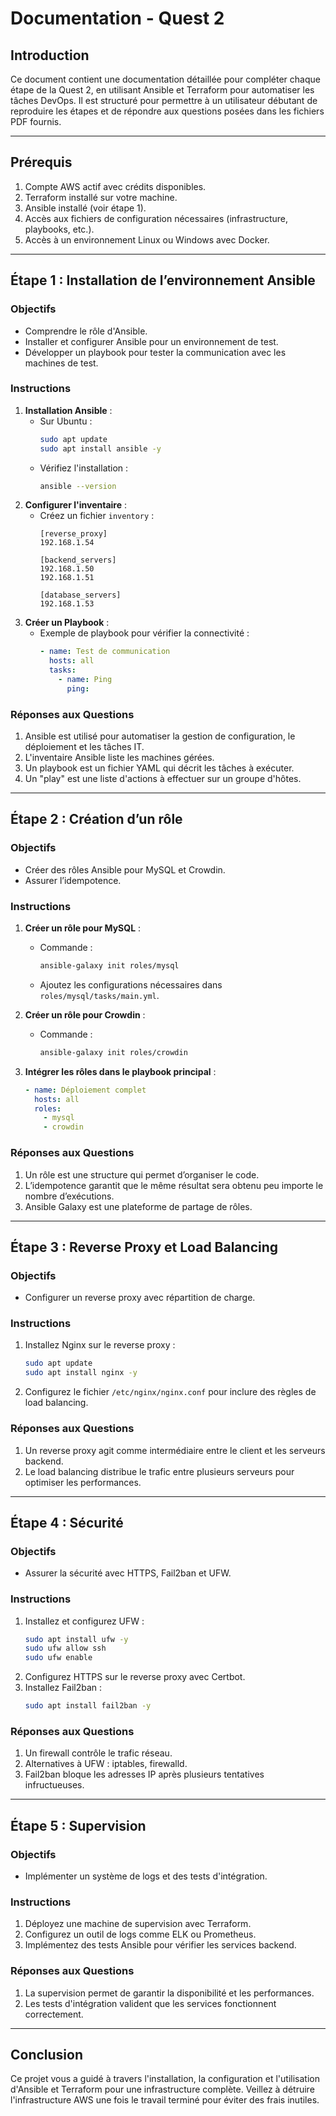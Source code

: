 
# Documentation - Quest 2

## Introduction
Ce document contient une documentation détaillée pour compléter chaque étape de la Quest 2, en utilisant Ansible et Terraform pour automatiser les tâches DevOps. Il est structuré pour permettre à un utilisateur débutant de reproduire les étapes et de répondre aux questions posées dans les fichiers PDF fournis.

---

## Prérequis
1. Compte AWS actif avec crédits disponibles.
2. Terraform installé sur votre machine.
3. Ansible installé (voir étape 1).
4. Accès aux fichiers de configuration nécessaires (infrastructure, playbooks, etc.).
5. Accès à un environnement Linux ou Windows avec Docker.

---

## Étape 1 : Installation de l’environnement Ansible

### Objectifs
- Comprendre le rôle d'Ansible.
- Installer et configurer Ansible pour un environnement de test.
- Développer un playbook pour tester la communication avec les machines de test.

### Instructions
1. **Installation Ansible** :
    - Sur Ubuntu :
        ```bash
        sudo apt update
        sudo apt install ansible -y
        ```
    - Vérifiez l'installation :
        ```bash
        ansible --version
        ```
2. **Configurer l'inventaire** :
    - Créez un fichier `inventory` :
        ```
        [reverse_proxy]
        192.168.1.54

        [backend_servers]
        192.168.1.50
        192.168.1.51

        [database_servers]
        192.168.1.53
        ```
3. **Créer un Playbook** :
    - Exemple de playbook pour vérifier la connectivité :
        ```yaml
        - name: Test de communication
          hosts: all
          tasks:
            - name: Ping
              ping:
        ```

### Réponses aux Questions
1. Ansible est utilisé pour automatiser la gestion de configuration, le déploiement et les tâches IT.
2. L'inventaire Ansible liste les machines gérées.
3. Un playbook est un fichier YAML qui décrit les tâches à exécuter.
4. Un "play" est une liste d'actions à effectuer sur un groupe d'hôtes.

---

## Étape 2 : Création d’un rôle

### Objectifs
- Créer des rôles Ansible pour MySQL et Crowdin.
- Assurer l’idempotence.

### Instructions
1. **Créer un rôle pour MySQL** :
    - Commande :
        ```bash
        ansible-galaxy init roles/mysql
        ```
    - Ajoutez les configurations nécessaires dans `roles/mysql/tasks/main.yml`.

2. **Créer un rôle pour Crowdin** :
    - Commande :
        ```bash
        ansible-galaxy init roles/crowdin
        ```

3. **Intégrer les rôles dans le playbook principal** :
    ```yaml
    - name: Déploiement complet
      hosts: all
      roles:
        - mysql
        - crowdin
    ```

### Réponses aux Questions
1. Un rôle est une structure qui permet d’organiser le code.
2. L’idempotence garantit que le même résultat sera obtenu peu importe le nombre d’exécutions.
3. Ansible Galaxy est une plateforme de partage de rôles.

---

## Étape 3 : Reverse Proxy et Load Balancing

### Objectifs
- Configurer un reverse proxy avec répartition de charge.

### Instructions
1. Installez Nginx sur le reverse proxy :
    ```bash
    sudo apt update
    sudo apt install nginx -y
    ```
2. Configurez le fichier `/etc/nginx/nginx.conf` pour inclure des règles de load balancing.

### Réponses aux Questions
1. Un reverse proxy agit comme intermédiaire entre le client et les serveurs backend.
2. Le load balancing distribue le trafic entre plusieurs serveurs pour optimiser les performances.

---

## Étape 4 : Sécurité

### Objectifs
- Assurer la sécurité avec HTTPS, Fail2ban et UFW.

### Instructions
1. Installez et configurez UFW :
    ```bash
    sudo apt install ufw -y
    sudo ufw allow ssh
    sudo ufw enable
    ```
2. Configurez HTTPS sur le reverse proxy avec Certbot.
3. Installez Fail2ban :
    ```bash
    sudo apt install fail2ban -y
    ```

### Réponses aux Questions
1. Un firewall contrôle le trafic réseau.
2. Alternatives à UFW : iptables, firewalld.
3. Fail2ban bloque les adresses IP après plusieurs tentatives infructueuses.

---

## Étape 5 : Supervision

### Objectifs
- Implémenter un système de logs et des tests d'intégration.

### Instructions
1. Déployez une machine de supervision avec Terraform.
2. Configurez un outil de logs comme ELK ou Prometheus.
3. Implémentez des tests Ansible pour vérifier les services backend.

### Réponses aux Questions
1. La supervision permet de garantir la disponibilité et les performances.
2. Les tests d'intégration valident que les services fonctionnent correctement.

---

## Conclusion
Ce projet vous a guidé à travers l'installation, la configuration et l'utilisation d'Ansible et Terraform pour une infrastructure complète. Veillez à détruire l'infrastructure AWS une fois le travail terminé pour éviter des frais inutiles.
